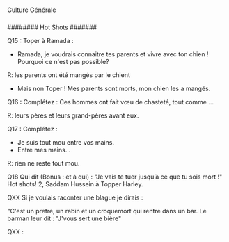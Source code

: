 ####
Culture Générale
#####
########
Hot Shots
#######

Q15 : Toper à Ramada :
- Ramada, je voudrais connaitre tes parents et vivre avec ton chien !
Pourquoi ce n'est pas possible?

R: les parents ont été mangés par le chient
- Mais non Toper ! Mes parents sont morts, mon chien les a mangés.

Q16 : Complétez :
Ces hommes ont fait vœu de chasteté, tout comme ...

R: leurs pères et leurs grand-pères avant eux.

Q17 : Complétez :
- Je suis tout mou entre vos mains.
- Entre mes mains...

R: rien ne reste tout mou.

Q18 Qui dit (Bonus : et à qui) : "Je vais te tuer jusqu’à ce que tu sois mort !"
Hot shots! 2, Saddam Hussein à Topper Harley.

QXX Si je voulais raconter une blague je dirais :

"C'est un pretre, un rabin et un croquemort qui rentre dans un bar. Le barman leur dit : "J'vous sert une bière"

QXX :